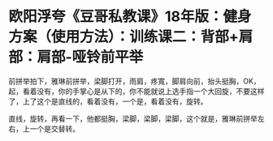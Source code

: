 # 欧阳浮夸《豆哥私教课》18年版：健身方案（使用方法）：训练课二：背部+肩部：肩部-哑铃前平举

前拼举拍下，雅琳前拼举，梁脚打开，雨肩，疼寬，脚肩向前，抬头挺胸，OK，起，看着没有，你的手掌心是从下的，你不能就说上选手指一个大回旋，不要这样了，上了这个是直线的，看着没有，一个是，看着没有，旋转。

直线，旋转，再看一下，他都挺胸，梁脚，梁脚，梁脚，这个就是，雅琳前拼举左右，上一个是交替转。